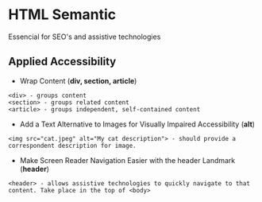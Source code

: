 # HTML Semantic
Essencial for SEO's and assistive technologies

## Applied Accessibility

*  Wrap Content (**div, section, article**)

```
<div> - groups content
<section> - groups related content
<article> - groups independent, self-contained content
```

* Add a Text Alternative to Images for Visually Impaired Accessibility (**alt**)
```
<img src="cat.jpeg" alt="My cat description"> - should provide a correspondent description for image. 
```

* Make Screen Reader Navigation Easier with the header Landmark (**header**)
```
<header> - allows assistive technologies to quickly navigate to that content. Take place in the top of <body>
```